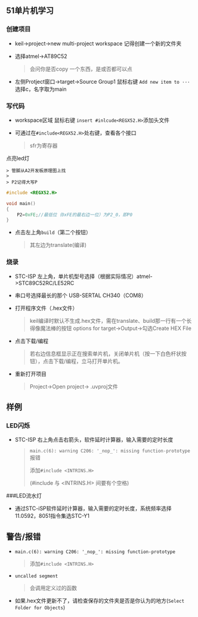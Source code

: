 ## 51单片机学习

### 创建项目

* keil->project->new multi-project workspace 记得创建一个新的文件夹

* 选择atmel->AT89C52

  > 会问你是否copy 一个东西，是或否都可以点

* 左侧Protject窗口->target->Source Group1 鼠标右键 `Add new item to ···` 选择c，名字取为main
### 写代码
* workspace区域 鼠标右键 `insert #inlcude<REGX52.H>`添加头文件

* 可通过在`#include<REGX52.H>`处右键，查看各个接口

  > sfr为寄存器

点亮led灯

	> 管脚从A2开发板原理图上找
	>
	> P2记得大写P

```c
#include <REGX52.H>

void main()
{
	P2=0xFE;//最低位（0xFE的最右边一位）为P2_0，即P0
}
```

* 点击左上角`build`（第二个按钮）

  > 其左边为translate(编译)

### 烧录

* STC-ISP 左上角，单片机型号选择（根据实际情况）atmel->STC89C52RC/LE52RC
* 串口号选择最长的那个 USB-SERTAL CH340（COM8）

* 打开程序文件（.hex文件）

  > keil编译时默认不生成.hex文件，需在translate、build那一行有一个长得像魔法棒的按钮  options for target->Output->勾选Create HEX File

* 点击下载/编程

  > 若右边信息框显示正在搜索单片机，关闭单片机（按一下白色杆状按钮），点击下载/编程，立马打开单片机。

* 重新打开项目

  > Project->Open project-> .uvproj文件

## 样例

### LED闪烁

* STC-ISP 右上角点击右箭头，软件延时计算器，输入需要的定时长度

	> `main.c(6): warning C206: '_nop_': missing function-prototype`报错
	>
	> 添加`#include <INTRINS.H>`
	>
	> (#include 与 <INTRINS.H> 间要有个空格)
	
###LED流水灯

*  通过STC-iSP软件延时计算器，输入需要的定时长度，系统频率选择11.0592，8051指令集选STC-Y1

## 警告/报错

* `main.c(6): warning C206: '_nop_': missing function-prototype`

  >  添加`#include <INTRINS.H>`

* `uncalled segment`

  > 会调用定义过的函数

* 如果.hex文件更新不了，请检查保存的文件夹是否是你认为的地方(`Select Folder for Objects`)
